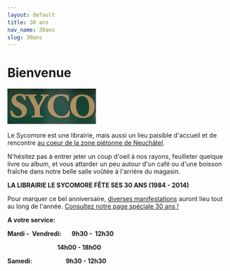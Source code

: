 ```yaml
---
layout: default
title: 30 ans
nav_name: 30ans
slug: 30ans
---
```


Bienvenue
=========

![](sycomore-images/8f6b3e69a4.jpg)

Le Sycomore est une librairie, mais aussi un lieu paisible d'accueil et de rencontre [au coeur de la zone piétonne de Neuchâtel](/contact/).

N'hésitez pas à entrer jeter un coup d'oeil à nos rayons, feuilleter quelque livre ou album, et vous attarder un peu autour d'un café ou d'une boisson fraîche dans notre belle salle voûtée à l'arrière du magasin.

<span style="font-weight: bold;">
LA LIBRAIRIE LE SYCOMORE FÊTE SES 30 ANS (1984 - 2014)</span>

Pour marquer ce bel anniversaire, [diverses manifestations](/30ans/) auront lieu tout au long de l'année.
[Consultez notre page spéciale 30 ans !](/30ans/)


<span style="font-weight: bold;">A votre service:</span>


<span style="font-weight: bold;">Mardi -  Vendredi:       9h30 -  12h30</span>

<span style="font-weight: bold;">                                  14h00 - 18</span><span style="font-weight: bold;">h00</span><span style="font-weight: bold;">
</span>

<span style="font-weight: bold;">Samedi:                       9h30 - 12h30</span>

###  


